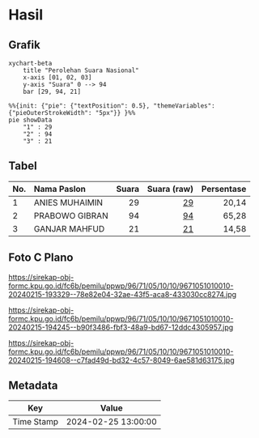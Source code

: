 # Hasil

## Grafik

```mermaid
xychart-beta
    title "Perolehan Suara Nasional"
    x-axis [01, 02, 03]
    y-axis "Suara" 0 --> 94
    bar [29, 94, 21]
```

```mermaid
%%{init: {"pie": {"textPosition": 0.5}, "themeVariables": {"pieOuterStrokeWidth": "5px"}} }%%
pie showData
    "1" : 29
    "2" : 94
    "3" : 21
```

## Tabel

| No. | Nama Paslon    | Suara | Suara (raw) | Persentase |
|:--- |:-------------- | -----:| -----------:| ----------:|
| 1   | ANIES MUHAIMIN | 29    | [29][p-1]   | 20,14      |
| 2   | PRABOWO GIBRAN | 94    | [94][p-2]   | 65,28      |
| 3   | GANJAR MAHFUD  | 21    | [21][p-3]   | 14,58      |


[p-1]: https://github.com/gigit-pemilu/pemilu-2024/blob/main/pilpres/hitung-suara/sub/96-papua-barat-daya/sub/71-kota-sorong/sub/05-sorong-utara/sub/1010-matalamagi/sub/010-tps/sub/paslon-1.txt
[p-2]: https://github.com/gigit-pemilu/pemilu-2024/blob/main/pilpres/hitung-suara/sub/96-papua-barat-daya/sub/71-kota-sorong/sub/05-sorong-utara/sub/1010-matalamagi/sub/010-tps/sub/paslon-2.txt
[p-3]: https://github.com/gigit-pemilu/pemilu-2024/blob/main/pilpres/hitung-suara/sub/96-papua-barat-daya/sub/71-kota-sorong/sub/05-sorong-utara/sub/1010-matalamagi/sub/010-tps/sub/paslon-3.txt

## Foto C Plano

https://sirekap-obj-formc.kpu.go.id/fc6b/pemilu/ppwp/96/71/05/10/10/9671051010010-20240215-193329--78e82e04-32ae-43f5-aca8-433030cc8274.jpg

https://sirekap-obj-formc.kpu.go.id/fc6b/pemilu/ppwp/96/71/05/10/10/9671051010010-20240215-194245--b90f3486-fbf3-48a9-bd67-12ddc4305957.jpg

https://sirekap-obj-formc.kpu.go.id/fc6b/pemilu/ppwp/96/71/05/10/10/9671051010010-20240215-194608--c7fad49d-bd32-4c57-8049-6ae581d63175.jpg


## Metadata

| Key        | Value               |
| ---------- | ------------------- |
| Time Stamp | 2024-02-25 13:00:00 |



